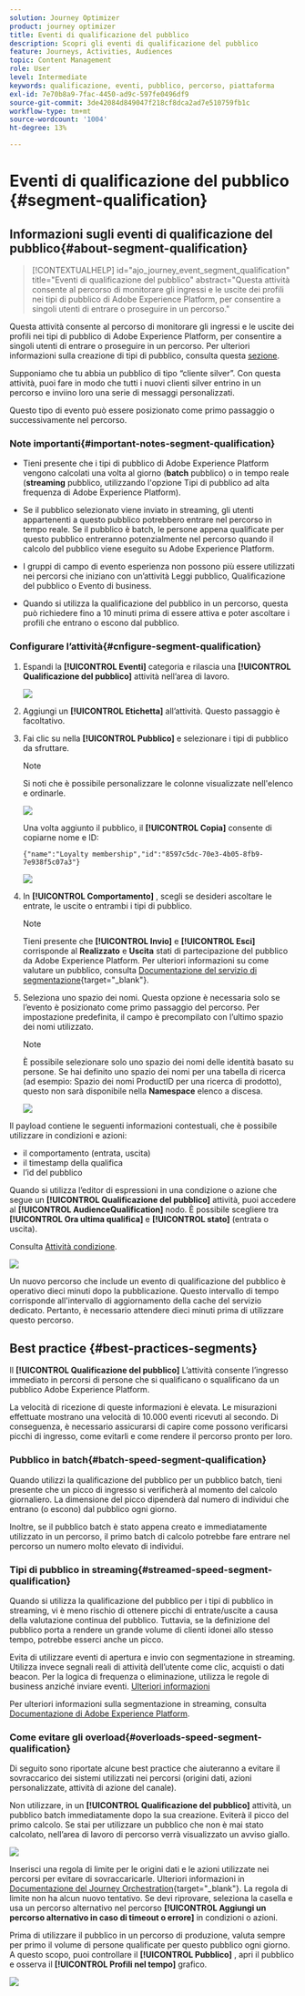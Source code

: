 ```yaml
---
solution: Journey Optimizer
product: journey optimizer
title: Eventi di qualificazione del pubblico
description: Scopri gli eventi di qualificazione del pubblico
feature: Journeys, Activities, Audiences
topic: Content Management
role: User
level: Intermediate
keywords: qualificazione, eventi, pubblico, percorso, piattaforma
exl-id: 7e70b8a9-7fac-4450-ad9c-597fe0496df9
source-git-commit: 3de42084d849047f218cf8dca2ad7e510759fb1c
workflow-type: tm+mt
source-wordcount: '1004'
ht-degree: 13%

---
```


# Eventi di qualificazione del pubblico {#segment-qualification}

## Informazioni sugli eventi di qualificazione del pubblico{#about-segment-qualification}

>[!CONTEXTUALHELP]
>id="ajo_journey_event_segment_qualification"
>title="Eventi di qualificazione del pubblico"
>abstract="Questa attività consente al percorso di monitorare gli ingressi e le uscite dei profili nei tipi di pubblico di Adobe Experience Platform, per consentire a singoli utenti di entrare o proseguire in un percorso."

Questa attività consente al percorso di monitorare gli ingressi e le uscite dei profili nei tipi di pubblico di Adobe Experience Platform, per consentire a singoli utenti di entrare o proseguire in un percorso. Per ulteriori informazioni sulla creazione di tipi di pubblico, consulta questa [sezione](../audience/about-audiences.md).

Supponiamo che tu abbia un pubblico di tipo “cliente silver”. Con questa attività, puoi fare in modo che tutti i nuovi clienti silver entrino in un percorso e inviino loro una serie di messaggi personalizzati.

Questo tipo di evento può essere posizionato come primo passaggio o successivamente nel percorso.

### Note importanti{#important-notes-segment-qualification}

* Tieni presente che i tipi di pubblico di Adobe Experience Platform vengono calcolati una volta al giorno (**batch** pubblico) o in tempo reale (**streaming** pubblico, utilizzando l&#39;opzione Tipi di pubblico ad alta frequenza di Adobe Experience Platform).

* Se il pubblico selezionato viene inviato in streaming, gli utenti appartenenti a questo pubblico potrebbero entrare nel percorso in tempo reale. Se il pubblico è batch, le persone appena qualificate per questo pubblico entreranno potenzialmente nel percorso quando il calcolo del pubblico viene eseguito su Adobe Experience Platform.

* I gruppi di campo di evento esperienza non possono più essere utilizzati nei percorsi che iniziano con un’attività Leggi pubblico, Qualificazione del pubblico o Evento di business.

* Quando si utilizza la qualificazione del pubblico in un percorso, questa può richiedere fino a 10 minuti prima di essere attiva e poter ascoltare i profili che entrano o escono dal pubblico.

### Configurare l’attività{#cnfigure-segment-qualification}

1. Espandi la **[!UICONTROL Eventi]** categoria e rilascia una **[!UICONTROL Qualificazione del pubblico]** attività nell’area di lavoro.

   ![](assets/segment5.png)

1. Aggiungi un **[!UICONTROL Etichetta]** all’attività. Questo passaggio è facoltativo.

1. Fai clic su nella **[!UICONTROL Pubblico]** e selezionare i tipi di pubblico da sfruttare.

   >[!NOTE]
   >
   >Si noti che è possibile personalizzare le colonne visualizzate nell&#39;elenco e ordinarle.

   ![](assets/segment6.png)

   Una volta aggiunto il pubblico, il **[!UICONTROL Copia]** consente di copiarne nome e ID:

   `{"name":"Loyalty membership","id":"8597c5dc-70e3-4b05-8fb9-7e938f5c07a3"}`

   ![](assets/segment-copy.png)

1. In **[!UICONTROL Comportamento]** , scegli se desideri ascoltare le entrate, le uscite o entrambi i tipi di pubblico.

   >[!NOTE]
   >
   >Tieni presente che **[!UICONTROL Invio]** e **[!UICONTROL Esci]** corrisponde al **Realizzato** e **Uscita** stati di partecipazione del pubblico da Adobe Experience Platform. Per ulteriori informazioni su come valutare un pubblico, consulta [Documentazione del servizio di segmentazione](https://experienceleague.adobe.com/docs/experience-platform/segmentation/tutorials/evaluate-a-segment.html#interpret-segment-results){target="_blank"}.

1. Seleziona uno spazio dei nomi. Questa opzione è necessaria solo se l’evento è posizionato come primo passaggio del percorso. Per impostazione predefinita, il campo è precompilato con l’ultimo spazio dei nomi utilizzato.

   >[!NOTE]
   >
   >È possibile selezionare solo uno spazio dei nomi delle identità basato su persone. Se hai definito uno spazio dei nomi per una tabella di ricerca (ad esempio: Spazio dei nomi ProductID per una ricerca di prodotto), questo non sarà disponibile nella **Namespace** elenco a discesa.

   ![](assets/segment7.png)

Il payload contiene le seguenti informazioni contestuali, che è possibile utilizzare in condizioni e azioni:

* il comportamento (entrata, uscita)
* il timestamp della qualifica
* l’id del pubblico

Quando si utilizza l’editor di espressioni in una condizione o azione che segue un **[!UICONTROL Qualificazione del pubblico]** attività, puoi accedere al **[!UICONTROL AudienceQualification]** nodo. È possibile scegliere tra **[!UICONTROL Ora ultima qualifica]** e **[!UICONTROL stato]** (entrata o uscita).

Consulta [Attività condizione](../building-journeys/condition-activity.md#about_condition).

![](assets/segment8.png)

Un nuovo percorso che include un evento di qualificazione del pubblico è operativo dieci minuti dopo la pubblicazione. Questo intervallo di tempo corrisponde all&#39;intervallo di aggiornamento della cache del servizio dedicato. Pertanto, è necessario attendere dieci minuti prima di utilizzare questo percorso.

## Best practice {#best-practices-segments}

Il **[!UICONTROL Qualificazione del pubblico]** L’attività consente l’ingresso immediato in percorsi di persone che si qualificano o squalificano da un pubblico Adobe Experience Platform.

La velocità di ricezione di queste informazioni è elevata. Le misurazioni effettuate mostrano una velocità di 10.000 eventi ricevuti al secondo. Di conseguenza, è necessario assicurarsi di capire come possono verificarsi picchi di ingresso, come evitarli e come rendere il percorso pronto per loro.

### Pubblico in batch{#batch-speed-segment-qualification}

Quando utilizzi la qualificazione del pubblico per un pubblico batch, tieni presente che un picco di ingresso si verificherà al momento del calcolo giornaliero. La dimensione del picco dipenderà dal numero di individui che entrano (o escono) dal pubblico ogni giorno.

Inoltre, se il pubblico batch è stato appena creato e immediatamente utilizzato in un percorso, il primo batch di calcolo potrebbe fare entrare nel percorso un numero molto elevato di individui.

### Tipi di pubblico in streaming{#streamed-speed-segment-qualification}

Quando si utilizza la qualificazione del pubblico per i tipi di pubblico in streaming, vi è meno rischio di ottenere picchi di entrate/uscite a causa della valutazione continua del pubblico. Tuttavia, se la definizione del pubblico porta a rendere un grande volume di clienti idonei allo stesso tempo, potrebbe esserci anche un picco.

Evita di utilizzare eventi di apertura e invio con segmentazione in streaming. Utilizza invece segnali reali di attività dell’utente come clic, acquisti o dati beacon. Per la logica di frequenza o eliminazione, utilizza le regole di business anziché inviare eventi. [Ulteriori informazioni](../audience/about-audiences.md#open-and-send-event-guardrails)

Per ulteriori informazioni sulla segmentazione in streaming, consulta [Documentazione di Adobe Experience Platform](https://experienceleague.adobe.com/docs/experience-platform/segmentation/api/streaming-segmentation.html#api).

### Come evitare gli overload{#overloads-speed-segment-qualification}

Di seguito sono riportate alcune best practice che aiuteranno a evitare il sovraccarico dei sistemi utilizzati nei percorsi (origini dati, azioni personalizzate, attività di azione del canale).

Non utilizzare, in un **[!UICONTROL Qualificazione del pubblico]** attività, un pubblico batch immediatamente dopo la sua creazione. Eviterà il picco del primo calcolo. Se stai per utilizzare un pubblico che non è mai stato calcolato, nell’area di lavoro di percorso verrà visualizzato un avviso giallo.

![](assets/segment-error.png)

Inserisci una regola di limite per le origini dati e le azioni utilizzate nei percorsi per evitare di sovraccaricarle. Ulteriori informazioni in [Documentazione del Journey Orchestration](https://experienceleague.adobe.com/docs/journeys/using/working-with-apis/capping.html){target="_blank"}. La regola di limite non ha alcun nuovo tentativo. Se devi riprovare, seleziona la casella e usa un percorso alternativo nel percorso **[!UICONTROL Aggiungi un percorso alternativo in caso di timeout o errore]** in condizioni o azioni.

Prima di utilizzare il pubblico in un percorso di produzione, valuta sempre per primo il volume di persone qualificate per questo pubblico ogni giorno. A questo scopo, puoi controllare il **[!UICONTROL Pubblico]** , apri il pubblico e osserva il **[!UICONTROL Profili nel tempo]** grafico.

![](assets/segment-overload.png)
